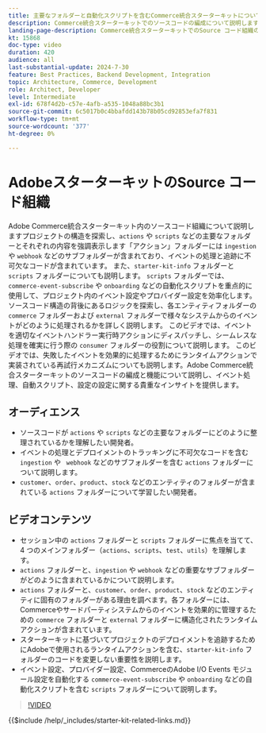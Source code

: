 ```yaml
---
title: 主要なフォルダーと自動化スクリプトを含むCommerce統合スターターキットについて説明します
description: Commerce統合スターターキットでのソースコードの編成について説明します。​
landing-page-description: Commerce統合スターターキットでのSource コード組織の調査
kt: 15868
doc-type: video
duration: 420
audience: all
last-substantial-update: 2024-7-30
feature: Best Practices, Backend Development, Integration
topic: Architecture, Commerce, Development
role: Architect, Developer
level: Intermediate
exl-id: 678f4d2b-c57e-4afb-a535-1048a88bc3b1
source-git-commit: 6c5017b0c4bbafdd143b78b05cd92853efa7f831
workflow-type: tm+mt
source-wordcount: '377'
ht-degree: 0%

---
```


# AdobeスターターキットのSource コード組織

Adobe Commerce統合スターターキット内のソースコード組織について説明します&#x200B; プロジェクトの構造を探索し、`actions` や `scripts` などの主要なフォルダーとそれぞれの内容を強調表示します&#x200B; 「アクション」フォルダーには `ingestion` や `webhook` などのサブフォルダーが含まれており、イベントの処理と追跡に不可欠なコードが含まれています。 また、`starter-kit-info` フォルダーと `scripts` フォルダーについても説明します。 `scripts` フォルダーでは、`commerce-event-subscribe` や `onboarding` などの自動化スクリプトを重点的に使用して、プロジェクト内のイベント設定やプロバイダー設定を効率化します。
&#x200B;
ソースコード構造の背後にあるロジックを探索し、各エンティティフォルダーの `commerce` フォルダーおよび `external` フォルダーで様々なシステムからのイベントがどのように処理されるかを詳しく説明します。 このビデオでは、イベントを適切なイベントハンドラー実行時アクションにディスパッチし、シームレスな処理を確実に行う際の `consumer` フォルダーの役割について説明します。 このビデオでは、失敗したイベントを効果的に処理するためにランタイムアクションで実装されている再試行メカニズムについても説明します。&#x200B;Adobe Commerce統合スターターキットのソースコードの編成と機能について説明し、イベント処理、自動スクリプト、設定の設定に関する貴重なインサイトを提供します。

## オーディエンス

* ソースコードが `actions` や `scripts` などの主要なフォルダーにどのように整理されているかを理解したい開発者。
* イベントの処理とデプロイメントのトラッキングに不可欠なコードを含む `ingestion` や ` webhook` などのサブフォルダーを含む `actions` フォルダーについて説明します。
* `customer`、`order`、`product`、`stock` などのエンティティのフォルダーが含まれている `actions` フォルダーについて学習したい開発者。

## ビデオコンテンツ

* セッション中の `actions` フォルダーと `scripts` フォルダーに焦点を当てて、4 つのメインフォルダー（`actions`、`scripts`、`test`、`utils`）を理解します。&#x200B;
* `actions` フォルダーと、`ingestion` や `webhook` などの重要なサブフォルダーがどのように含まれているかについて説明します。
* `actions` フォルダーと、`customer`、`order`、`product`、`stock` などのエンティティに固有のフォルダーがある理由を調べます。各フォルダーには、Commerceやサードパーティシステムからのイベントを効果的に管理するための `commerce` フォルダーと `external` フォルダーに構造化されたランタイムアクションが含まれています。&#x200B;
* スターターキットに基づいてプロジェクトのデプロイメントを追跡するためにAdobeで使用されるランタイムアクションを含む、`starter-kit-info` フォルダーのコードを変更しない重要性を説明します。&#x200B;
* イベント設定、プロバイダー設定、CommerceのAdobe I/O Events モジュール設定を自動化する `commerce-event-subscribe` や `onboarding` などの自動化スクリプトを含む `scripts` フォルダーについて説明します。&#x200B;

>[!VIDEO](https://video.tv.adobe.com/v/3431691?learn=on)

{{$include /help/_includes/starter-kit-related-links.md}}
